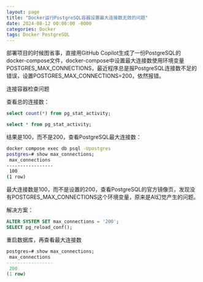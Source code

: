 ```yaml
---
layout: page
title: "Docker运行PostgreSQL容器设置最大连接数无效的问题"
date: 2024-08-12 00:00:00 -0000
categories: Docker
tags: Docker PostgreSQL
---
```

部署项目的时候图省事，直接用GitHub Copilot生成了一份PostgreSQL的docker-compose文件，docker-compose中设置最大连接数使用环境变量POSTGRES_MAX_CONNECTIONS，最近程序总是报PostgreSQL连接数不足的错误，设置POSTGRES_MAX_CONNECTIONS=200，依然报错。

连接容器检查问题

查看总的连接数：

```sql
select count(*) from pg_stat_activity;

select * from pg_stat_activity;
```

结果是100，而不是200，查看PostgreSQL最大连接数：

```bash
docker compose exec db psql -Upostgres
postgres=# show max_connections;
 max_connections 
-----------------
 100
(1 row)
```

最大连接数是100，而不是设置的200，查看PostgreSQL的官方镜像页，发现没有POSTGRES_MAX_CONNECTIONS这个环境变量，原来是AI幻觉产生的问题。

解决方案：

```sql
ALTER SYSTEM SET max_connections = '200';
SELECT pg_reload_conf();
```

重启数据库，再查看最大连接数

```sql
postgres=# show max_connections;
 max_connections 
-----------------
 200
(1 row)
```
